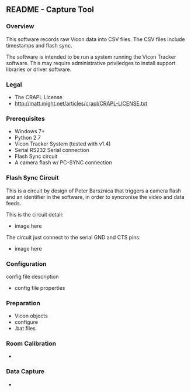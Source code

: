 ## README - Capture Tool

### Overview
This software records raw Vicon data into CSV files. The CSV files include 
timestamps and flash sync.

The software is intended to be run a system running the Vicon Tracker software. 
This may require administrative priviledges to install support libraries or 
driver software.

### Legal
* The CRAPL License
* http://matt.might.net/articles/crapl/CRAPL-LICENSE.txt

### Prerequisites
* Windows 7+
* Python 2.7
* Vicon Tracker System (tested with v1.4)
* Serial RS232 Serial connection
* Flash Sync circuit
* A camera flash w/ PC-SYNC connection

### Flash Sync Circuit
This is a circuit by design of Peter Barsznica that triggers a camera flash and 
an identifier in the software, in order to syncronise the video and data feeds.

This is the circuit detail:
* image here

The circuit just connect to the serial GND and CTS pins:
* image here

### Configuration
config file description
* config file properties

### Preparation
* Vicon objects
* configure
* .bat files

### Room Calibration
* 

### Data Capture
* 


